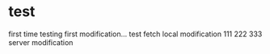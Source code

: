# test
first time testing
first modification...
test fetch
local modification 111 222 333
server modification

